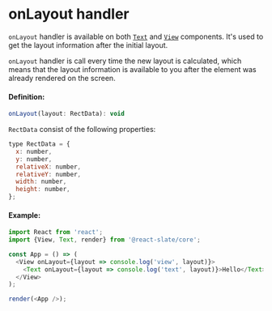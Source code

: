 # onLayout handler

`onLayout` handler is available on both [`Text`](components/text) and [`View`](components/view) components. It's used to get the layout information after the initial layout.

`onLayout` handler is call every time the new layout is calculated, which means that the layout information is available to you after the element was already rendered on the screen.

#### Definition:

```js
onLayout(layout: RectData): void
```

`RectData` consist of the following properties:

```js
type RectData = {
  x: number,
  y: number,
  relativeX: number,
  relativeY: number,
  width: number,
  height: number,
};
```

#### Example:

```js
import React from 'react';
import {View, Text, render} from '@react-slate/core';

const App = () => (
  <View onLayout={layout => console.log('view', layout)}>
    <Text onLayout={layout => console.log('text', layout)}>Hello</Text>
  </View>
);

render(<App />);
```
